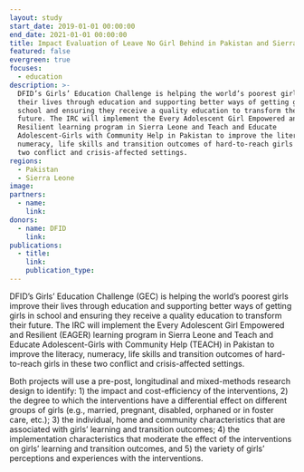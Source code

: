 ```yaml
---
layout: study
start_date: 2019-01-01 00:00:00
end_date: 2021-01-01 00:00:00
title: Impact Evaluation of Leave No Girl Behind in Pakistan and Sierra Leone
featured: false
evergreen: true
focuses:
  - education
description: >-
  DFID’s Girls’ Education Challenge is helping the world’s poorest girls improve
  their lives through education and supporting better ways of getting girls in
  school and ensuring they receive a quality education to transform their
  future. The IRC will implement the Every Adolescent Girl Empowered and
  Resilient learning program in Sierra Leone and Teach and Educate
  Adolescent-Girls with Community Help in Pakistan to improve the literacy,
  numeracy, life skills and transition outcomes of hard-to-reach girls in these
  two conflict and crisis-affected settings.
regions:
  - Pakistan
  - Sierra Leone
image:
partners:
  - name:
    link:
donors:
  - name: DFID
    link:
publications:
  - title:
    link:
    publication_type:
---
```


DFID’s Girls’ Education Challenge (GEC) is helping the world’s poorest girls improve their lives through education and supporting better ways of getting girls in school and ensuring they receive a quality education to transform their future. The IRC will implement the Every Adolescent Girl Empowered and Resilient (EAGER) learning program in Sierra Leone and Teach and Educate Adolescent-Girls with Community Help (TEACH) in Pakistan to improve the literacy, numeracy, life skills and transition outcomes of hard-to-reach girls in these two conflict and crisis-affected settings.&nbsp;

Both projects will use a pre-post, longitudinal and mixed-methods research design to identify: 1) the impact and cost-efficiency of the interventions, 2) the degree to which the interventions have a differential effect on different groups of girls (e.g., married, pregnant, disabled, orphaned or in foster care, etc.); 3) the individual, home and community characteristics that are associated with girls’ learning and transition outcomes; 4) the implementation characteristics that moderate the effect of the interventions on girls’ learning and transition outcomes, and 5) the variety of girls’ perceptions and experiences with the interventions.&nbsp;